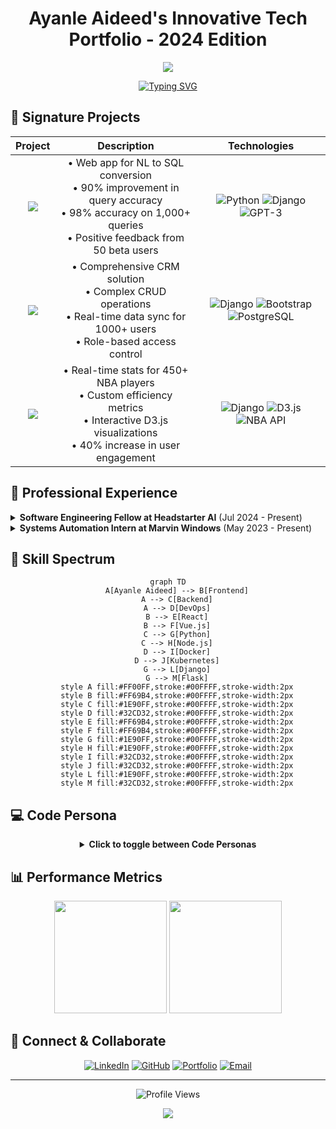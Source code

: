 # <div align="center">Ayanle Aideed's Innovative Tech Portfolio - 2024 Edition</div>

<div align="center">
  <img src="https://capsule-render.vercel.app/api?type=waving&color=ff5252&height=200&section=header&text=Ayanle%20Aideed&fontSize=60&fontColor=ffffff&animation=fadeIn&fontAlignY=30&desc=Full%20Stack%20Innovator%20|%20AI%20Enthusiast&descAlignY=55&descAlign=50" />
</div>

<div align="center">
  
[![Typing SVG](https://readme-typing-svg.herokuapp.com?font=Fira+Code&size=24&duration=3000&pause=1000&color=FF5252&center=true&vCenter=true&width=600&height=80&lines=Software+Engineering+Fellow;Systems+Automation+Expert;AI+and+ML+Innovator)](https://git.io/typing-svg)

</div>

## 🚀 Signature Projects

<div align="center">

| Project | Description | Technologies |
|:-------:|:-----------:|:------------:|
| [<img src="https://img.shields.io/badge/NL%20to%20SQL%20Wizard-FF5252?style=for-the-badge&logo=database&logoColor=white" />](https://github.com/ayanleaideed/nl-to-sql) | • Web app for NL to SQL conversion<br>• 90% improvement in query accuracy<br>• 98% accuracy on 1,000+ queries<br>• Positive feedback from 50 beta users | ![Python](https://img.shields.io/badge/Python-ff8080?style=flat-square&logo=python&logoColor=blue) ![Django](https://img.shields.io/badge/Django-ff8080?style=flat-square&logo=django&logoColor=green) ![GPT-3](https://img.shields.io/badge/GPT--3-ff8080?style=flat-square&logo=openai&logoColor=white) |
| [<img src="https://img.shields.io/badge/CRM%20Nexus-FF5252?style=for-the-badge&logo=salesforce&logoColor=white" />](https://github.com/ayanleaideed/crm-nexus) | • Comprehensive CRM solution<br>• Complex CRUD operations<br>• Real-time data sync for 1000+ users<br>• Role-based access control | ![Django](https://img.shields.io/badge/Django-ff6666?style=flat-square&logo=django&logoColor=green) ![Bootstrap](https://img.shields.io/badge/Bootstrap-ff6666?style=flat-square&logo=bootstrap&logoColor=purple) ![PostgreSQL](https://img.shields.io/badge/PostgreSQL-ff6666?style=flat-square&logo=postgresql&logoColor=blue) |
| [<img src="https://img.shields.io/badge/NBA%20Stats%20Hyperdrive-FF5252?style=for-the-badge&logo=nba&logoColor=white" />](https://github.com/ayanleaideed/nba-stats-dash) | • Real-time stats for 450+ NBA players<br>• Custom efficiency metrics<br>• Interactive D3.js visualizations<br>• 40% increase in user engagement | ![Django](https://img.shields.io/badge/Django-ff4d4d?style=flat-square&logo=django&logoColor=green) ![D3.js](https://img.shields.io/badge/D3.js-ff4d4d?style=flat-square&logo=d3.js&logoColor=orange) ![NBA API](https://img.shields.io/badge/NBA_API-ff4d4d?style=flat-square&logo=nba&logoColor=blue) |

</div>

## 💼 Professional Experience

<details>
<summary><b>Software Engineering Fellow at Headstarter AI</b> (Jul 2024 - Present)</summary>

- Participating in an intensive 7-week AI Fellowship Program
- Focus on advanced LLMs and RAG applications
- Collaborating on innovative AI projects and hackathons
- Developing a capstone project addressing real-world challenges
- Enhancing skills in cutting-edge AI technologies and industry-standard workflows
</details>

<details>
<summary><b>Systems Automation Intern at Marvin Windows</b> (May 2023 - Present)</summary>

- Engineered advanced GUIs with Ignition and Python for event automation
- Optimized SQL queries, reducing retrieval time by 50%
- Improved production precision and adaptability by 35%
- Reduced system downtime by 25% through quick bug fixes and failure resolution
</details>

## 🧠 Skill Spectrum

<div align="center">

```mermaid
graph TD
    A[Ayanle Aideed] --> B[Frontend]
    A --> C[Backend]
    A --> D[DevOps]
    B --> E[React]
    B --> F[Vue.js]
    C --> G[Python]
    C --> H[Node.js]
    D --> I[Docker]
    D --> J[Kubernetes]
    G --> L[Django]
    G --> M[Flask]
    style A fill:#FF00FF,stroke:#00FFFF,stroke-width:2px
    style B fill:#FF69B4,stroke:#00FFFF,stroke-width:2px
    style C fill:#1E90FF,stroke:#00FFFF,stroke-width:2px
    style D fill:#32CD32,stroke:#00FFFF,stroke-width:2px
    style E fill:#FF69B4,stroke:#00FFFF,stroke-width:2px
    style F fill:#FF69B4,stroke:#00FFFF,stroke-width:2px
    style G fill:#1E90FF,stroke:#00FFFF,stroke-width:2px
    style H fill:#1E90FF,stroke:#00FFFF,stroke-width:2px
    style I fill:#32CD32,stroke:#00FFFF,stroke-width:2px
    style J fill:#32CD32,stroke:#00FFFF,stroke-width:2px
    style L fill:#1E90FF,stroke:#00FFFF,stroke-width:2px
    style M fill:#32CD32,stroke:#00FFFF,stroke-width:2px
```

</div>

## 💻 Code Persona

<div align="center">
  <details>
  <summary><b>Click to toggle between Code Personas</b></summary>

  ```python
  class AyanleAideed:
      def __init__(self):
          self.name = "Ayanle Aideed"
          self.role = "Full Spectrum Developer"
          self.languages = ["Python", "JavaScript", "Rust", "Go"]
          self.interests = ["AI", "Data Visualization", "Cloud Architecture"]
          self.favorite_color = self.generate_rainbow()

      def code(self):
          return "".join([chr(ord(c) + 1) for c in "Hello, World!"])

      def generate_rainbow(self):
          return "🌈"

      def daily_routine(self):
          self.drink_coffee()
          self.write_awesome_code()
          self.learn_new_tech()
          self.repeat()

  me = AyanleAideed()
  universe.big_bang(me.daily_routine)
  ```

  ```python
  class AyanleAideed:
      def __init__(self):
          self.name = "Ayanle Aideed"
          self.role = "Full Stack Innovator"
          self.language_spoken = ["Python", "JavaScript", "Rust", "Go"]
          self.challenges = []

      def accept_challenge(self, challenge):
          self.challenges.append(challenge)
          return self.innovate(challenge)

      def innovate(self, challenge):
          solution = self.think_outside_galaxy(challenge)
          return f"Innovative solution: {solution}"

      @staticmethod
      def think_outside_galaxy(problem):
          return "Quantum-entangled microservices with AI-driven self-healing capabilities"

  me = AyanleAideed()
  universe.big_problems.map(me.accept_challenge)
  ```

  </details>
</div>

## 📊 Performance Metrics

<div align="center">
  <img height="180em" src="https://github-readme-stats.vercel.app/api?username=ayanleaideed&show_icons=true&theme=dark&bg_color=000000&title_color=ff5252&text_color=ffffff&icon_color=ff5252&border_color=ff5252" />
  <img height="180em" src="https://github-readme-streak-stats.herokuapp.com/?user=ayanleaideed&theme=dark&background=000000&ring=ff5252&fire=ff3333&currStreakLabel=ff5252&border=ff5252" />
</div>

## 🔗 Connect & Collaborate

<div align="center">
  
[![LinkedIn](https://img.shields.io/badge/LinkedIn-FF5252?style=for-the-badge&logo=linkedin&logoColor=white)](https://www.linkedin.com/in/ayanle-aideed/)
[![GitHub](https://img.shields.io/badge/GitHub-FF3333?style=for-the-badge&logo=github&logoColor=white)](https://github.com/ayanleaideed)
[![Portfolio](https://img.shields.io/badge/Portfolio-FF1A1A?style=for-the-badge&logo=google-chrome&logoColor=white)](https://ayanleaideed.com)
[![Email](https://img.shields.io/badge/Email-FF0000?style=for-the-badge&logo=gmail&logoColor=white)](mailto:ayanle.aideed@example.com)

</div>

---

<div align="center">
  
![Profile Views](https://komarev.com/ghpvc/?username=ayanleaideed&color=FF5252&style=for-the-badge)

</div>

<div align="center">
  <img src="https://capsule-render.vercel.app/api?type=waving&color=ff5252&height=100&section=footer" />
</div>
